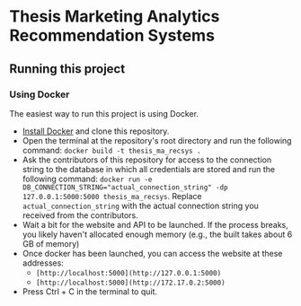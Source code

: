 # Thesis Marketing Analytics Recommendation Systems
## Running this project

### Using Docker

The easiest way to run this project is using Docker.

- [Install Docker](docs/install_docker.md) and clone this repository.
- Open the terminal at the repository's root directory and run the following command: `docker build -t thesis_ma_recsys .`
- Ask the contributors of this repository for access to the connection string to the database in which all credentials are stored and run the following command: `docker run -e DB_CONNECTION_STRING="actual_connection_string" -dp 127.0.0.1:5000:5000 thesis_ma_recsys`. Replace `actual_connection_string` with the actual connection string you received from the contributors.
- Wait a bit for the website and API to be launched. If the process breaks, you likely haven't allocated enough memory (e.g., the built takes about 6 GB of memory)
- Once docker has been launched, you can access the website at these addresses:
    - `[http://localhost:5000](http://127.0.0.1:5000)`
    - `[http://localhost:5000](http://172.17.0.2:5000)`
- Press Ctrl + C in the terminal to quit.
